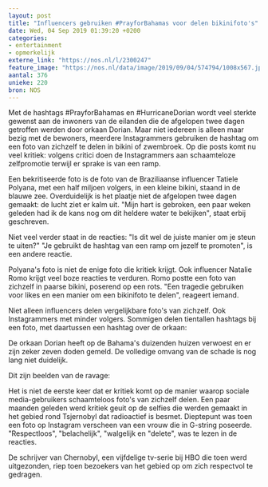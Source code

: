 ```yaml
---
layout: post
title: "Influencers gebruiken #PrayforBahamas voor delen bikinifoto's"
date: Wed, 04 Sep 2019 01:39:20 +0200
categories: 
- entertainment 
- opmerkelijk 
externe_link: "https://nos.nl/l/2300247"
feature_image: "https://nos.nl/data/image/2019/09/04/574794/1008x567.jpg"
aantal: 376
unieke: 220
bron: NOS
---
```


<p>Met de hashtags #PrayforBahamas en #HurricaneDorian wordt veel sterkte gewenst aan de inwoners van de eilanden die de afgelopen twee dagen getroffen werden door orkaan Dorian. Maar niet iedereen is alleen maar bezig met de bewoners, meerdere Instagrammers gebruiken de hashtag om een foto van zichzelf te delen in bikini of zwembroek. Op die posts komt nu veel kritiek: volgens critici doen de Instagrammers aan schaamteloze zelfpromotie terwijl er sprake is van een ramp.</p>
<p>Een bekritiseerde foto is de foto van de Braziliaanse influencer Tatiele Polyana, met een half miljoen volgers, in een kleine bikini, staand in de blauwe zee. Overduidelijk is het plaatje niet de afgelopen twee dagen gemaakt: de lucht ziet er kalm uit. "Mijn hart is gebroken, een paar weken geleden had ik de kans nog om dit heldere water te bekijken", staat erbij geschreven.</p>
<p>Niet veel verder staat in de reacties: "Is dit wel de juiste manier om je steun te uiten?" "Je gebruikt de hashtag van een ramp om jezelf te promoten", is een andere reactie.</p>
<p>Polyana's foto is niet de enige foto die kritiek krijgt. Ook influencer Natalie Romo krijgt veel boze reacties te verduren. Romo postte een foto van zichzelf in paarse bikini, poserend op een rots. "Een tragedie gebruiken voor likes en een manier om een bikinifoto te delen", reageert iemand. </p>
<p>Niet alleen influencers delen vergelijkbare foto's van zichzelf. Ook Instagrammers met minder volgers. Sommigen delen tientallen hashtags bij een foto, met daartussen een hashtag over de orkaan:</p>
<p>De orkaan Dorian heeft op de Bahama's duizenden huizen verwoest en er zijn zeker zeven doden gemeld. De volledige omvang van de schade is nog lang niet duidelijk.</p>
<p>Dit zijn beelden van de ravage:</p>
<p>Het is niet de eerste keer dat er kritiek komt op de manier waarop sociale media-gebruikers schaamteloos foto's van zichzelf delen. Een paar maanden geleden werd kritiek geuit op de selfies die werden gemaakt in het gebied rond Tsjernobyl dat radioactief is besmet. Dieptepunt was toen een foto op Instagram verscheen van een vrouw die in G-string poseerde. "Respectloos", "belachelijk", "walgelijk en "delete", was te lezen in de reacties. </p>
<p>De schrijver van Chernobyl, een vijfdelige tv-serie bij HBO die toen werd uitgezonden, riep toen bezoekers van het gebied op om zich respectvol te gedragen.</p>
